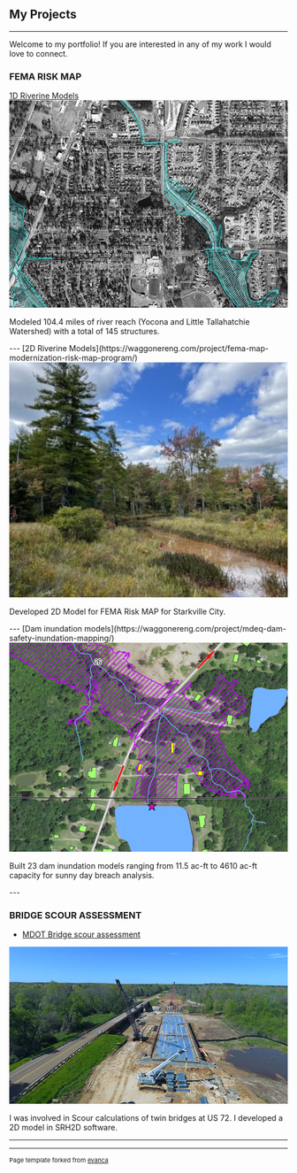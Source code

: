 ## My Projects

---
Welcome to my portfolio! If you are interested in any of my work I would love to connect.
### FEMA RISK MAP 

[1D Riverine Models](https://waggonereng.com/project/fema-map-modernization-risk-map-program/)
<img src="images/fema1.jpg?raw=true"/>
<p>Modeled 104.4 miles of river reach (Yocona and Little Tallahatchie Watershed) with a total of 145 
 structures. </p>
---
[2D Riverine Models](https://waggonereng.com/project/fema-map-modernization-risk-map-program/)
<img src="images/fema2.jpg?raw=true"/>
<p>Developed 2D Model for FEMA Risk MAP for Starkville City.</p>
---
[Dam inundation models](https://waggonereng.com/project/mdeq-dam-safety-inundation-mapping/)
<img src="images/damin.jpg?raw=true"/>
<p>Built 23 dam inundation models ranging from 11.5 ac-ft to 4610 ac-ft capacity for sunny day breach analysis.</p>
---

### BRIDGE SCOUR ASSESSMENT

- [MDOT Bridge scour assessment](https://waggonereng.com/project/mdot-hydraulics-master-contract/)
<img src="images/scour.jpg?raw=true"/>
<p>I was involved in Scour calculations of twin bridges at US 72. I developed a 2D model in SRH2D software.</p>

---




---
<p style="font-size:11px">Page template forked from <a href="https://github.com/evanca/quick-portfolio">evanca</a></p>
<!-- Remove above link if you don't want to attibute -->
